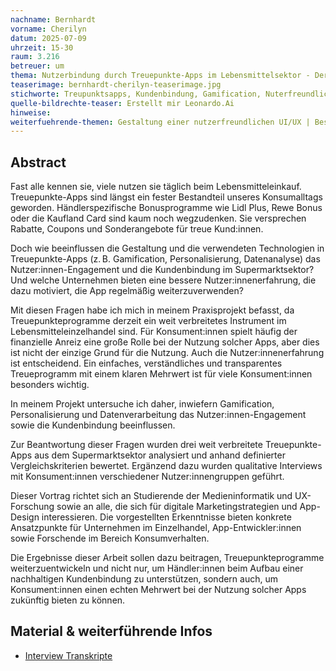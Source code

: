 ```yaml
---
nachname: Bernhardt
vorname: Cherilyn
datum: 2025-07-09
uhrzeit: 15-30
raum: 3.216 
betreuer: um
thema: Nutzerbindung durch Treuepunkte-Apps im Lebensmittelsektor - Der Einfluss von Gamification, Personalisierung und Datenverarbeitung
teaserimage: bernhardt-cherilyn-teaserimage.jpg
stichworte: Treupunktsapps, Kundenbindung, Gamification, Nuterfreundlichkeit, Datenverarbeitung, Personalisierung, Lebensmittelsektor 
quelle-bildrechte-teaser: Erstellt mir Leonardo.Ai
hinweise:
weiterfuehrende-themen: Gestaltung einer nutzerfreundlichen UI/UX | Best Practices für Mobile UX im Lebensmittelsektor | Aufbau eines effektiven und verständlichen Treuepunktsystems | Barrierefreies Design für wenig technikaffine Zielgruppen | Ethische Nutzung von Kundendaten (Datenschutz, DSGVO) | Designanalyse von UI-/UX-Standards unterschiedlicher Unternhemen
---
```


## Abstract
Fast alle kennen sie, viele nutzen sie täglich beim Lebensmitteleinkauf. Treuepunkte-Apps sind längst ein fester Bestandteil unseres Konsumalltags geworden. Händlerspezifische Bonusprogramme wie Lidl Plus, Rewe Bonus oder die Kaufland Card sind kaum noch wegzudenken. Sie versprechen Rabatte, Coupons und Sonderangebote für treue Kund:innen.

Doch wie beeinflussen die Gestaltung und die verwendeten Technologien in Treuepunkte-Apps (z. B. Gamification, Personalisierung, Datenanalyse) das Nutzer:innen-Engagement und die Kundenbindung im Supermarktsektor? Und welche Unternehmen bieten eine bessere Nutzer:innenerfahrung, die dazu motiviert, die App regelmäßig weiterzuverwenden?

Mit diesen Fragen habe ich mich in meinem Praxisprojekt befasst, da Treuepunkteprogramme derzeit ein weit verbreitetes Instrument im Lebensmitteleinzelhandel sind. Für Konsument:innen spielt häufig der finanzielle Anreiz eine große Rolle bei der Nutzung solcher Apps, aber dies ist nicht der einzige Grund für die Nutzung. Auch die Nutzer:innenerfahrung ist entscheidend. Ein einfaches, verständliches und transparentes Treueprogramm mit einem klaren Mehrwert ist für viele Konsument:innen besonders wichtig.

In meinem Projekt untersuche ich daher, inwiefern Gamification, Personalisierung und Datenverarbeitung das Nutzer:innen-Engagement sowie die Kundenbindung beeinflussen.

Zur Beantwortung dieser Fragen wurden drei weit verbreitete Treuepunkte-Apps aus dem Supermarktsektor analysiert und anhand definierter Vergleichskriterien bewertet. Ergänzend dazu wurden qualitative Interviews mit Konsument:innen verschiedener Nutzer:innengruppen geführt.

Dieser Vortrag richtet sich an Studierende der Medieninformatik und UX-Forschung sowie an alle, die sich für digitale Marketingstrategien und App-Design interessieren. Die vorgestellten Erkenntnisse bieten konkrete Ansatzpunkte für Unternehmen im Einzelhandel, App-Entwickler:innen sowie Forschende im Bereich Konsumverhalten.

Die Ergebnisse dieser Arbeit sollen dazu beitragen, Treuepunkteprogramme weiterzuentwickeln und nicht nur, um Händler:innen beim Aufbau einer nachhaltigen Kundenbindung zu unterstützen, sondern auch, um Konsument:innen einen echten Mehrwert bei der Nutzung solcher Apps zukünftig bieten zu können.

## Material & weiterführende Infos
- [Interview Transkripte](https://th-koeln.sciebo.de/s/XPGqJYEPIply8bm)



